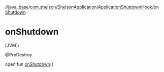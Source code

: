 //[java_base](../../../../index.md)/[com.shelson](../../index.md)/[ShelsonApplication](../index.md)/[ApplicationShutdownHook](index.md)/[onShutdown](on-shutdown.md)

# onShutdown

[JVM]\

@PreDestroy

open fun [onShutdown](on-shutdown.md)()
